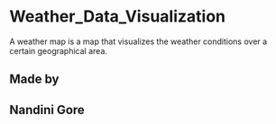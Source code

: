 # Weather_Data_Visualization
A weather map is a map that visualizes the weather conditions over a certain geographical area.
## Made by
## Nandini Gore
